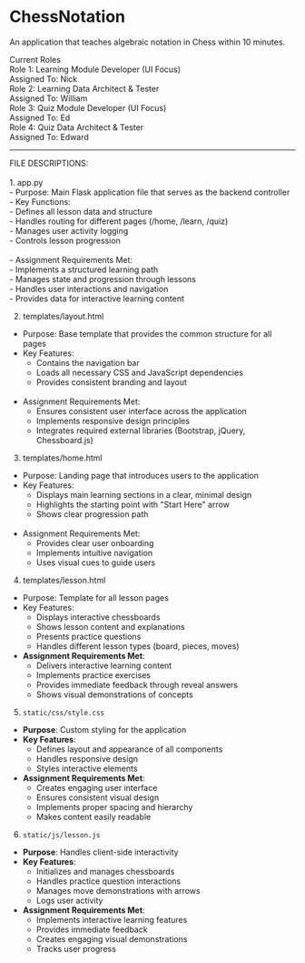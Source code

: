 # ChessNotation
An application that teaches algebraic notation in Chess within 10 minutes.

Current Roles
<br>
Role 1: Learning Module Developer (UI Focus)<br>
Assigned To: Nick<br>
Role 2: Learning Data Architect & Tester<br>
Assigned To: William <br>
Role 3: Quiz Module Developer (UI Focus)<br>
Assigned To: Ed <br>
Role 4: Quiz Data Architect & Tester<br>
Assigned To: Edward<br>
<hr>
FILE DESCRIPTIONS:<br><br>
1. app.py<br>
- Purpose: Main Flask application file that serves as the backend controller<br>
- Key Functions:<br>
  - Defines all lesson data and structure<br>
  - Handles routing for different pages (/home, /learn, /quiz)<br>
  - Manages user activity logging<br>
  - Controls lesson progression<br><br>
- Assignment Requirements Met:<br>
  - Implements a structured learning path<br>
  - Manages state and progression through lessons<br>
  - Handles user interactions and navigation<br>
  - Provides data for interactive learning content<br>

2. templates/layout.html<br>
- Purpose: Base template that provides the common structure for all pages<br>
- Key Features:<br>
  - Contains the navigation bar<br>
  - Loads all necessary CSS and JavaScript dependencies<br>
  - Provides consistent branding and layout<br><br>
- Assignment Requirements Met:<br>
  - Ensures consistent user interface across the application<br>
  - Implements responsive design principles<br>
  - Integrates required external libraries (Bootstrap, jQuery, Chessboard.js)<br>

3. templates/home.html<br>
- Purpose: Landing page that introduces users to the application<br>
- Key Features:<br>
  - Displays main learning sections in a clear, minimal design<br>
  - Highlights the starting point with "Start Here" arrow<br>
  - Shows clear progression path<br><br>
- Assignment Requirements Met:<br>
  - Provides clear user onboarding<br>
  - Implements intuitive navigation<br>
  - Uses visual cues to guide users<br>

4. templates/lesson.html<br>
- Purpose: Template for all lesson pages<br>
- Key Features:<br>
  - Displays interactive chessboards<br>
  - Shows lesson content and explanations<br>
  - Presents practice questions<br>
  - Handles different lesson types (board, pieces, moves)<br>
- **Assignment Requirements Met**:
  - Delivers interactive learning content
  - Implements practice exercises
  - Provides immediate feedback through reveal answers
  - Shows visual demonstrations of concepts

5. `static/css/style.css`
- **Purpose**: Custom styling for the application
- **Key Features**:
  - Defines layout and appearance of all components
  - Handles responsive design
  - Styles interactive elements
- **Assignment Requirements Met**:
  - Creates engaging user interface
  - Ensures consistent visual design
  - Implements proper spacing and hierarchy
  - Makes content easily readable

6. `static/js/lesson.js`
- **Purpose**: Handles client-side interactivity
- **Key Features**:
  - Initializes and manages chessboards
  - Handles practice question interactions
  - Manages move demonstrations with arrows
  - Logs user activity
- **Assignment Requirements Met**:
  - Implements interactive learning features
  - Provides immediate feedback
  - Creates engaging visual demonstrations
  - Tracks user progress

